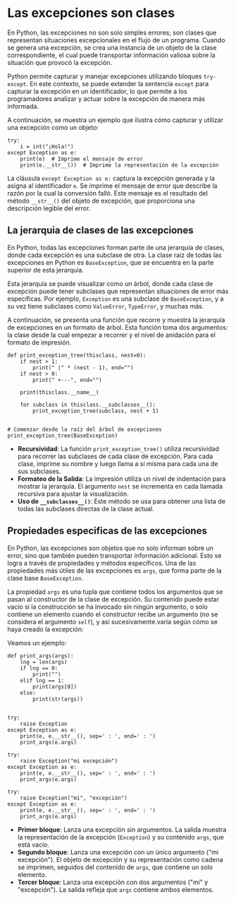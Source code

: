 # Las excepciones son clases

En Python, las excepciones no son solo simples errores; son clases que representan situaciones excepcionales en el flujo de un programa. Cuando se genera una excepción, se crea una instancia de un objeto de la clase correspondiente, el cual puede transportar información valiosa sobre la situación que provocó la excepción.

Python permite capturar y manejar excepciones utilizando bloques `try-except`. En este contexto, se puede extender la sentencia `except` para capturar la excepción en un identificador, lo que permite a los programadores analizar y actuar sobre la excepción de manera más informada.

A continuación, se muestra un ejemplo que ilustra cómo capturar y utilizar una excepción como un objeto:

```
try:
    i = int("¡Hola!")
except Exception as e:
    print(e)  # Imprime el mensaje de error
    print(e.__str__())  # Imprime la representación de la excepción
```

La cláusula `except Exception as e:` captura la excepción generada y la asigna al identificador `e`.
Se imprime el mensaje de error que describe la razón por la cual la conversión falló. Este mensaje es el resultado del método `__str__()` del objeto de excepción, que proporciona una descripción legible del error.

## La jerarquia de clases de las excepciones

En Python, todas las excepciones forman parte de una jerarquía de clases, donde cada excepción es una subclase de otra. La clase raíz de todas las excepciones en Python es `BaseException`, que se encuentra en la parte superior de esta jerarquía.

Esta jerarquía se puede visualizar como un árbol, donde cada clase de excepción puede tener subclases que representan situaciones de error más específicas. Por ejemplo, `Exception` es una subclase de `BaseException`, y a su vez tiene subclases como `ValueError`, `TypeError`, y muchas más.

A continuación, se presenta una función que recorre y muestra la jerarquía de excepciones en un formato de árbol. Esta función toma dos argumentos: la clase desde la cual empezar a recorrer y el nivel de anidación para el formato de impresión.

```
def print_exception_tree(thisclass, nest=0):
    if nest > 1:
        print(" |" * (nest - 1), end="")
    if nest > 0:
        print(" +---", end="")

    print(thisclass.__name__)

    for subclass in thisclass.__subclasses__():
        print_exception_tree(subclass, nest + 1)


# Comenzar desde la raíz del árbol de excepciones
print_exception_tree(BaseException)
```

* **Recursividad**: La función `print_exception_tree()` utiliza recursividad para recorrer las subclases de cada clase de excepción. Para cada clase, imprime su nombre y luego llama a sí misma para cada una de sus subclases.
* **Formateo de la Salida**: La impresión utiliza un nivel de indentación para mostrar la jerarquía. El argumento `nest` se incrementa en cada llamada recursiva para ajustar la visualización.
* **Uso de `__subclasses__()`**: Este método se usa para obtener una lista de todas las subclases directas de la clase actual.

## Propiedades especificas de las excepciones

En Python, las excepciones son objetos que no solo informan sobre un error, sino que también pueden transportar información adicional. Esto se logra a través de propiedades y métodos específicos. Una de las propiedades más útiles de las excepciones es `args`, que forma parte de la clase base `BaseException`.

La propiedad `args` es una tupla que contiene todos los argumentos que se pasan al constructor de la clase de excepción. Su contenido puede estar vacío si la construcción se ha invocado sin ningún argumento, o solo contiene un elemento cuando el constructor recibe un argumento (no se considera el argumento `self`), y así sucesivamente.varía según cómo se haya creado la excepción:

Veamos un ejemplo:

```
def print_args(args):
    lng = len(args)
    if lng == 0:
        print("")
    elif lng == 1:
        print(args[0])
    else:
        print(str(args))


try:
    raise Exception
except Exception as e:
    print(e, e.__str__(), sep=' : ', end=' : ')
    print_args(e.args)

try:
    raise Exception("mi excepción")
except Exception as e:
    print(e, e.__str__(), sep=' : ', end=' : ')
    print_args(e.args)

try:
    raise Exception("mi", "excepción")
except Exception as e:
    print(e, e.__str__(), sep=' : ', end=' : ')
    print_args(e.args)
```

* **Primer bloque**: Lanza una excepción sin argumentos. La salida muestra la representación de la excepción (`Exception`) y su contenido `args`, que está vacío.
* **Segundo bloque**: Lanza una excepción con un único argumento ("mi excepción"). El objeto de excepción y su representación como cadena se imprimen, seguidos del contenido de `args`, que contiene un solo elemento.
* **Tercer bloque**: Lanza una excepción con dos argumentos ("mi" y "excepción"). La salida refleja que `args` contiene ambos elementos.

